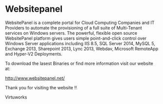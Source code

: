 # Websitepanel

WebsitePanel is a complete portal for Cloud Computing Companies and IT Providers to automate the provisioning of a full suite of Multi-Tenant services on Windows servers. The powerful, flexible open source WebsitePanel platform gives users simple point-and-click control over Windows Server applications including IIS 8.5, SQL Server 2014, MySQL 5, Exchange 2013, Sharepoint 2013, Lync 2013, Webdav, Microsoft RemoteApp and Hyper-V2 Deployments.

To download the lasest Binaries or find more information visit our website at: 

http://www.websitepanel.net/

Thank you for visiting the website !!

Virtuworks

